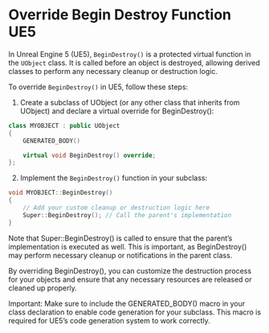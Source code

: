# Override Begin Destroy Function UE5

In Unreal Engine 5 (UE5), `BeginDestroy()` is a protected virtual function in the `UObject` class. It is called before an object is destroyed, allowing derived classes to perform any necessary cleanup or destruction logic.

To override `BeginDestroy()` in UE5, follow these steps:

1. Create a subclass of UObject (or any other class that inherits from UObject) and declare a virtual override for BeginDestroy():

```c++
class MYOBJECT : public UObject
{
    GENERATED_BODY()

    virtual void BeginDestroy() override;
};
```

2. Implement the `BeginDestroy()` function in your subclass:

```c++
void MYOBJECT::BeginDestroy()
{
    // Add your custom cleanup or destruction logic here
    Super::BeginDestroy(); // Call the parent's implementation
}
```

Note that Super::BeginDestroy() is called to ensure that the parent’s implementation is executed as well. This is important, as BeginDestroy() may perform necessary cleanup or notifications in the parent class.

By overriding BeginDestroy(), you can customize the destruction process for your objects and ensure that any necessary resources are released or cleaned up properly.

Important: Make sure to include the GENERATED_BODY() macro in your class declaration to enable code generation for your subclass. This macro is required for UE5’s code generation system to work correctly.

